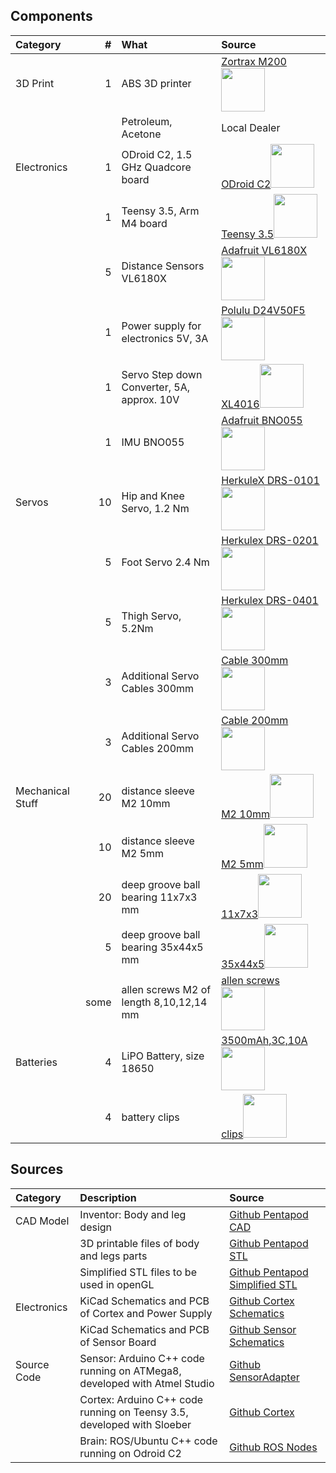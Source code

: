 ## Components


|Category           |  #| What                                               | Source       |
|:------------------|--:|:---------------------------------------------------|:-------------|
|3D Print           | 1 | ABS 3D printer                                     | [Zortrax M200<img width="70" src="https://store.zortrax.com/image/cache/catalog/new_carousel/M200_FI_U_02_C50_04-489x489.png"/>](https://store.zortrax.com/M200) |
|                   |   | Petroleum, Acetone                                 | Local Dealer 																																			        |
|Electronics        | 1 | ODroid C2, 1.5 GHz Quadcore board                  | [ODroid C2<img width="70" src="http://www.hardkernel.com/main/_Files/prdt/2016/201602/ODROID-C2.png"/>](http://www.hardkernel.com/main/products/prdt_info.php?g_code=G145457216438)   | 
|                   | 1 | Teensy 3.5, Arm M4 board                           | [Teensy 3.5<img width="70" src="https://www.pjrc.com/store/teensy35.jpg"/>](https://www.pjrc.com/store/teensy35.html ) |
|                   | 5 | Distance Sensors VL6180X						     | [Adafruit VL6180X<img width="70" src="https://cdn-shop.adafruit.com/970x728/3316-00.jpg"/>](https://www.adafruit.com/product/3316  ) |
|                   | 1 | Power supply for electronics 5V, 3A                               | [Polulu D24V50F5<img width="70" src="https://a.pololu-files.com/picture/0J5851.600x480.jpg"/>](https://www.pololu.com/product/2851 )  |
|                   | 1 | Servo Step down Converter, 5A, approx. 10V   | [XL4016<img width="70" src="http://www.xcluma.com/image/cache/data/products/XL4015-DC-DC-Step-Down-Adjustable-Power-Supply-650x489.jpg"/>](http://www.xcluma.com/xl4015-cc-cv-dc-dc-battery-charger )  |
|                   | 1 | IMU BNO055                                         | [Adafruit  BNO055<img width="70" src="https://cdn-shop.adafruit.com/970x728/2472-00.jpg"/>](https://www.adafruit.com/product/2472 )  |
|Servos             |10 | Hip and Knee Servo, 1.2 Nm 						 | [HerkuleX DRS-0101<img width="70" src="http://www.francerobotique.com/223-thickbox_default/herkulex-drs-0101.jpg"/>](http://www.francerobotique.com/servomoteurs-intelligents/175-herkulex-drs-0101.html )  |
|                   | 5 | Foot Servo 2.4 Nm         					     | [Herkulex DRS-0201<img width="70" src="http://www.francerobotique.com/224-thickbox_default/herkulex-drs-0201.jpg"/>](http://www.francerobotique.com/servomoteurs-intelligents/176-herkulex-drs-0201.htm ) |
|                   | 5 | Thigh Servo, 5.2Nm      							 | [Herkulex DRS-0401<img width="70" src="http://www.francerobotique.com/225-thickbox_default/herkulex-drs-0401.jpg"/>](http://www.francerobotique.com/servomoteurs-intelligents/177-herkulex-drs-0401.html)  |
|                   | 3 | Additional Servo Cables 300mm  					 | [Cable 300mm<img width="70" src="http://www.francerobotique.com/1089-thickbox_default/4-c%C3%A2bles-4p-300mm.jpg"/>](http://www.francerobotique.com/connectiques-c%C3%A2bles/236-4-c%C3%A2bles-4p-300mm.html) |
|                   | 3 | Additional Servo Cables 200mm						 | [Cable 200mm<img width="70" src="http://www.francerobotique.com/1088-thickbox_default/8-c%C3%A2bles-4p-200mm.jpg"/>](http://www.francerobotique.com/connectiques-c%C3%A2bles/235-8-c%C3%A2bles-4p-200mm.html) |
|Mechanical Stuff   |20 | distance sleeve M2 10mm							 | [M2 10mm<img width="70" src="https://static3.tme.eu/products_pics/5/c/d/5cd24b9e347801f2928eb36849989750/282037.jpg"/>](http://www.tme.eu/de/details/tff-m2x10_dr121/distanzelemente-aus-metall/dremec/121x10/) |
|                   |10 | distance sleeve M2 5mm							 | [M2 5mm<img width="70" src="https://static4.tme.eu/products_pics/6/7/a/67a830716aad8b9637849d11259244ed/46553.jpg"/>](https://www.tme.eu/de/details/tff-m2x5_dr111/distanzelemente-aus-metall/dremec/111x05/) |
|                   |20 | deep groove ball bearing  11x7x3 mm				 | [11x7x3<img width="70" src="https://www.kugellager-express.de/media/image/product/5758/md/miniatur-kugellager-mr117-zz-7x11x3-mm.jpg"/>](https://www.kugellager-express.de/miniatur-kugellager-mr117-zz-7x11x3-mm) |
|                   |5 | deep groove ball bearing 35x44x5 mm				 | [35x44x5<img width="70" src="https://www.kugellager-express.de/media/image/product/3725/md/rillenkugellager-6707-2rs-61707-2rs-35x44x5-mm.jpg"/>](https://www.kugellager-express.de/rillenkugellager-6707-2rs-61707-2rs-35x44x5-mm) |
|                   |some| allen screws M2 of length 8,10,12,14 mm   	     | [allen screws<img width="70" src="http://i.ebayimg.com/images/g/5LEAAOSwFV9Xx-dh/s-l1600.jpg"/>](http://www.ebay.de/itm/272073684666?var=571251898594) |
| Batteries         |4 | LiPO Battery, size 18650                            | [3500mAh,3C,10A <img width="70" src="https://www.akkuteile.de/item/images/100697/1900x1900/LG-INR18650MJ1-3500mAh-3-6-3-7V--10A.jpg"/>](https://www.akkuteile.de/lg-inr18650mj1-3500mah-3-75v-lithium-akku/a-100697/) |
|                   |4 | battery clips                                        | [clips<img width="70" src="https://images-na.ssl-images-amazon.com/images/I/61BnucgzWPL._SL1100_.jpg"/>](https://www.amazon.de/gp/product/B00GN3PN46/ref=oh_aui_detailpage_o00_s00?ie=UTF8&psc=1) |

## Sources

|Category              |  Description                                        | Source |
|:---------------------|:----------------------------------------------------|:-------|
|CAD Model             | Inventor: Body and leg design                       | [Github Pentapod CAD](https://github.com/jochenalt/Pentapod-Design/tree/master/cad/Inventor) |
|                      | 3D printable files of body and legs parts           | [Github Pentapod STL](https://github.com/jochenalt/Pentapod-Design/tree/master/cad/stl) |
|                      | Simplified STL files to be used in openGL           | [Github Pentapod Simplified STL](https://github.com/jochenalt/Pentapod-Design/tree/master/cad/simplified) |
|Electronics           | KiCad Schematics and PCB of Cortex and Power Supply | [Github Cortex Schematics](https://github.com/jochenalt/Pentapod-Design/tree/master/schematics/CortexBoard%2040x) |
|                      | KiCad Schematics and PCB of Sensor Board            | [Github Sensor Schematics](https://github.com/jochenalt/Pentapod-Design/tree/master/schematics/SensorAdapter) |
|Source Code           | Sensor: Arduino C++ code running on ATMega8, developed with Atmel Studio | [Github SensorAdapter](https://github.com/jochenalt/Pentapod-Code/tree/master/Sensor) |
|                      | Cortex: Arduino C++ code running on Teensy 3.5, developed with Sloeber | [Github Cortex](https://github.com/jochenalt/Pentapod-Code/tree/master/Cortex) |
|                      | Brain: ROS/Ubuntu C++ code running on Odroid C2      | [Github ROS Nodes](https://github.com/jochenalt/Pentapod-Code/tree/master/ros/src) |


